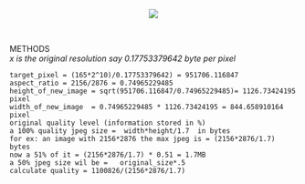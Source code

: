 
<p align="center">
  <a align="center" href="https://bkalita-git.github.io/img_red"> <img src="https://icon-library.com/images/try-icon/try-icon-8.jpg"></a>
</p>
<br>

METHODS<br>
*x is the original resolution say 0.17753379642 byte per pixel*
```
target_pixel = (165*2^10)/0.17753379642) = 951706.116847
aspect_ratio = 2156/2876 = 0.74965229485
height_of_new_image = sqrt(951706.116847/0.74965229485)= 1126.73424195 pixel
width_of_new_image  = 0.74965229485 * 1126.73424195 = 844.658910164 pixel
original quality level (information stored in %)
a 100% quality jpeg size =  width*height/1.7  in bytes
for ex: an image with 2156*2876 the max jpeg is = (2156*2876/1.7) bytes
now a 51% of it = (2156*2876/1.7) * 0.51 = 1.7MB
a 50% jpeg size wil be =   original_size*.5
calculate quality = 1100826/(2156*2876/1.7)
```
